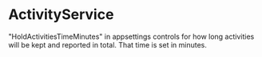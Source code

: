# ActivityService

"HoldActivitiesTimeMinutes" in appsettings controls for how long activities will be kept and reported in total.
That time is set in minutes.

